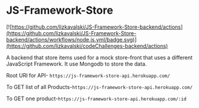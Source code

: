 # JS-Framework-Store
[![https://github.com/lizkavalski/JS-Framework-Store-backend/actions](https://github.com/lizkavalski/JS-Framework-Store-backend/actions/workflows/node.js.yml/badge.svg)](https://github.com/lizkavalski/codeChallenges-backend/actions)

A backend that store items used for a  mock store-front that uses a different JavaScript Framework. It use Mongodb to store the data.

Root URl for API- `https://js-framework-store-api.herokuapp.com/`

To GET list of all Products-`https://js-framework-store-api.herokuapp.com/`

To GET one product-`https://js-framework-store-api.herokuapp.com/:id`